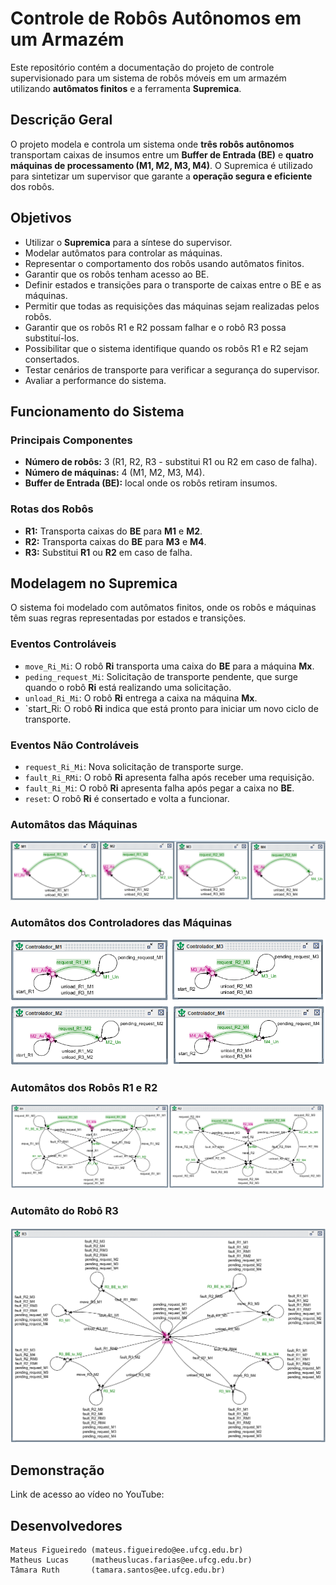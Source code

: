 # Controle de Robôs Autônomos em um Armazém

Este repositório contém a documentação do projeto de controle supervisionado para um sistema de robôs móveis em um armazém utilizando **autômatos finitos** e a ferramenta **Supremica**.

## Descrição Geral

O projeto modela e controla um sistema onde **três robôs autônomos** transportam caixas de insumos entre um **Buffer de Entrada (BE)** e **quatro máquinas de processamento (M1, M2, M3, M4)**. O Supremica é utilizado para sintetizar um supervisor que garante a **operação segura e eficiente** dos robôs.

## Objetivos

- Utilizar o **Supremica** para a síntese do supervisor.
- Modelar autômatos para controlar as máquinas.
- Representar o comportamento dos robôs usando autômatos finitos.
- Garantir que os robôs tenham acesso ao BE.
- Definir estados e transições para o transporte de caixas entre o BE e as máquinas.
- Permitir que todas as requisições das máquinas sejam realizadas pelos robôs.
- Garantir que os robôs R1 e R2 possam falhar e o robô R3 possa substituí-los.
- Possibilitar que o sistema identifique quando os robôs R1 e R2 sejam consertados.
- Testar cenários de transporte para verificar a segurança do supervisor.
- Avaliar a performance do sistema.

## Funcionamento do Sistema

### Principais Componentes
- **Número de robôs:** 3 (R1, R2, R3 - substitui R1 ou R2 em caso de falha).
- **Número de máquinas:** 4 (M1, M2, M3, M4).
- **Buffer de Entrada (BE):** local onde os robôs retiram insumos.

### Rotas dos Robôs
- **R1:** Transporta caixas do **BE** para **M1** e **M2**.
- **R2:** Transporta caixas do **BE** para **M3** e **M4**.
- **R3:** Substitui **R1** ou **R2** em caso de falha.

## Modelagem no Supremica

O sistema foi modelado com autômatos finitos, onde os robôs e máquinas têm suas regras representadas por estados e transições.

### Eventos Controláveis
- `move_Ri_Mi`: O robô **Ri** transporta uma caixa do **BE** para a máquina **Mx**.
- `peding_request_Mi`: Solicitação de transporte pendente, que surge quando o robô **Ri** está realizando uma solicitação.
- `unload_Ri_Mi`: O robô **Ri** entrega a caixa na máquina **Mx**.
- `start_Ri: O robô **Ri** indica que está pronto para iniciar um novo ciclo de transporte.

### Eventos Não Controláveis
- `request_Ri_Mi`: Nova solicitação de transporte surge.
- `fault_Ri_RMi`: O robô **Ri** apresenta falha após receber uma requisição.
- `fault_Ri_Mi`: O robô **Ri** apresenta falha após pegar a caixa no **BE**.
- `reset`: O robô **Ri** é consertado e volta a funcionar.

### Automâtos das Máquinas

![Imagem indisponível](Automatos_Maquinas.png)

### Automâtos dos Controladores das Máquinas

![Imagem indisponível](Automatos_Controladores_Maquinas.png)

### Automâtos dos Robôs R1 e R2

![Imagem indisponível](Automatos_R1_R2.png)

### Automâto do Robô R3

![Imagem indisponível](Automatos_R3.png)

## Demonstração

Link de acesso ao vídeo no YouTube: 

## Desenvolvedores

    Mateus Figueiredo (mateus.figueiredo@ee.ufcg.edu.br)
    Matheus Lucas     (matheuslucas.farias@ee.ufcg.edu.br)
    Tâmara Ruth       (tamara.santos@ee.ufcg.edu.br)
